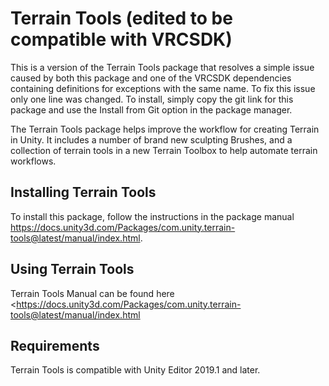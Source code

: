 # Terrain Tools (edited to be compatible with VRCSDK)

This is a version of the Terrain Tools package that resolves a simple issue caused by both this package and one of the VRCSDK dependencies containing definitions for exceptions with the same name. To fix this issue only one line was changed. To install, simply copy the git link for this package and use the Install from Git option in the package manager.

The Terrain Tools package helps improve the workflow for creating Terrain in Unity. It includes a number of brand new sculpting Brushes, and a collection of terrain tools in a new Terrain Toolbox to help automate terrain workflows. 

## Installing Terrain Tools
To install this package, follow the instructions in the package manual <https://docs.unity3d.com/Packages/com.unity.terrain-tools@latest/manual/index.html>.

## Using Terrain Tools

Terrain Tools Manual can be found here <https://docs.unity3d.com/Packages/com.unity.terrain-tools@latest/manual/index.html

## Requirements

Terrain Tools is compatible with Unity Editor 2019.1 and later. 
